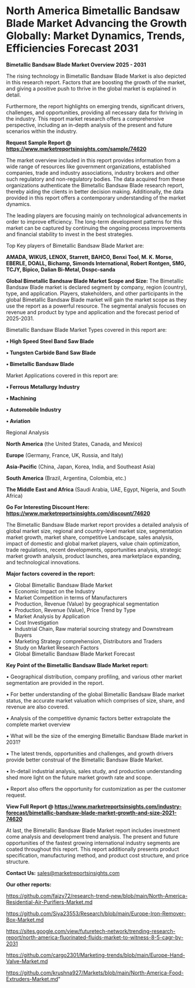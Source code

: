 # North America Bimetallic Bandsaw Blade Market Advancing the Growth Globally: Market Dynamics, Trends, Efficiencies Forecast 2031

<Strong> Bimetallic Bandsaw Blade Market Overview 2025 - 2031</strong>

The rising technology in Bimetallic Bandsaw Blade Market is also depicted in this research report. Factors that are boosting the growth of the market, and giving a positive push to thrive in the global market is explained in detail.

Furthermore, the report highlights on emerging trends, significant drivers, challenges, and opportunities, providing all necessary data for thriving in the industry. This report market research offers a comprehensive perspective, including an in-depth analysis of the present and future scenarios within the industry.

<strong>Request Sample Report @ <a href=https://www.marketreportsinsights.com/sample/74620>https://www.marketreportsinsights.com/sample/74620</a></strong>

The market overview included in this report provides information from a wide range of resources like government organizations, established companies, trade and industry associations, industry brokers and other such regulatory and non-regulatory bodies. The data acquired from these organizations authenticate the Bimetallic Bandsaw Blade research report, thereby aiding the clients in better decision making. Additionally, the data provided in this report offers a contemporary understanding of the market dynamics.

The leading players are focusing mainly on technological advancements in order to improve efficiency. The long-term development patterns for this market can be captured by continuing the ongoing process improvements and financial stability to invest in the best strategies.

Top Key players of Bimetallic Bandsaw Blade Market are:

<strong>AMADA, WIKUS, LENOX, Starrett, BAHCO, Benxi Tool, M. K. Morse, EBERLE, DOALL, Bichamp, Simonds International, Robert Rontgen, SMG, TCJY, Bipico, Dalian Bi-Metal, Dsspc-sanda</strong>

<strong><b>Global Bimetallic Bandsaw Blade Market Scope and Size:</b></strong>
The Bimetallic Bandsaw Blade market is declared segment by company, region (country), type, and application. Players, stakeholders, and other participants in the global Bimetallic Bandsaw Blade market will gain the market scope as they use the report as a powerful resource. The segmental analysis focuses on revenue and product by type and application and the forecast period of 2025-2031.

Bimetallic Bandsaw Blade Market Types covered in this report are:

<strong>• High Speed Steel Band Saw Blade

• Tungsten Carbide Band Saw Blade

• Bimetallic Bandsaw Blade</strong>

Market Applications covered in this report are:

<strong>• Ferrous Metallurgy Industry

• Machining

• Automobile Industry

• Aviation</strong> 

Regional Analysis

<strong>North America</strong> (the United States, Canada, and Mexico)

<strong>Europe</strong> (Germany, France, UK, Russia, and Italy)

<strong>Asia-Pacific</strong> (China, Japan, Korea, India, and Southeast Asia)

<strong>South America</strong> (Brazil, Argentina, Colombia, etc.)

<strong>The Middle East and Africa</strong> (Saudi Arabia, UAE, Egypt, Nigeria, and South Africa)

<strong>Go For Interesting Discount Here: <a href=https://www.marketreportsinsights.com/discount/74620>https://www.marketreportsinsights.com/discount/74620</a></strong>

The Bimetallic Bandsaw Blade market report provides a detailed analysis of global market size, regional and country-level market size, segmentation market growth, market share, competitive Landscape, sales analysis, impact of domestic and global market players, value chain optimization, trade regulations, recent developments, opportunities analysis, strategic market growth analysis, product launches, area marketplace expanding, and technological innovations.

<strong><b>Major factors covered in the report:</b></strong>
<ul>
  <li>Global Bimetallic Bandsaw Blade Market </li>
  <li>Economic Impact on the Industry</li>
  <li>Market Competition in terms of Manufacturers</li>
  <li>Production, Revenue (Value) by geographical segmentation</li>
  <li>Production, Revenue (Value), Price Trend by Type</li>
  <li>Market Analysis by Application</li>
  <li>Cost Investigation</li>
  <li>Industrial Chain, Raw material sourcing strategy and Downstream Buyers</li>
  <li>Marketing Strategy comprehension, Distributors and Traders</li>
  <li>Study on Market Research Factors</li>
  <li>Global Bimetallic Bandsaw Blade Market Forecast</li>
</ul>

<strong><b>Key Point of the Bimetallic Bandsaw Blade Market report:</b></strong>

• Geographical distribution, company profiling, and various other market segmentation are provided in the report.

• For better understanding of the global Bimetallic Bandsaw Blade market status, the accurate market valuation which comprises of size, share, and revenue are also covered.

• Analysis of the competitive dynamic factors better extrapolate the complete market overview

• What will be the size of the emerging Bimetallic Bandsaw Blade market in 2031?

• The latest trends, opportunities and challenges, and growth drivers provide better construal of the Bimetallic Bandsaw Blade Market.

• In-detail industrial analysis, sales study, and production understanding shed more light on the future market growth rate and scope.

• Report also offers the opportunity for customization as per the customer request.

<strong><b>View Full Report @ <a href=https://www.marketreportsinsights.com/industry-forecast/bimetallic-bandsaw-blade-market-growth-and-size-2021-74620>https://www.marketreportsinsights.com/industry-forecast/bimetallic-bandsaw-blade-market-growth-and-size-2021-74620</a></b></strong>


At last, the Bimetallic Bandsaw Blade Market report includes investment come analysis and development trend analysis. The present and future opportunities of the fastest growing international industry segments are coated throughout this report. This report additionally presents product specification, manufacturing method, and product cost structure, and price structure.

<strong>Contact Us:</strong>
sales@marketreportsinsights.com

<strong>Our other reports:</strong>

<a href=https://github.com/faizy72/research-trend-new/blob/main/North-America-Residential-Air-Purifiers-Market.md>https://github.com/faizy72/research-trend-new/blob/main/North-America-Residential-Air-Purifiers-Market.md</a>

<a href=https://github.com/Siya23553/Research/blob/main/Europe-Iron-Remover-Box-Market.md>https://github.com/Siya23553/Research/blob/main/Europe-Iron-Remover-Box-Market.md</a>

<a href=https://sites.google.com/view/futuretech-network/trending-research-report/north-america-fluorinated-fluids-market-to-witness-8-5-cagr-by-2031>https://sites.google.com/view/futuretech-network/trending-research-report/north-america-fluorinated-fluids-market-to-witness-8-5-cagr-by-2031</a>

<a href=https://github.com/cargo2301/Marketing-trends/blob/main/Europe-Hand-Valve-Market.md>https://github.com/cargo2301/Marketing-trends/blob/main/Europe-Hand-Valve-Market.md</a>

<a href=https://github.com/krushna927/Markets/blob/main/North-America-Food-Extruders-Market.md>https://github.com/krushna927/Markets/blob/main/North-America-Food-Extruders-Market.md</a>"
